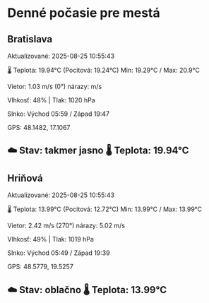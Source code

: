 ﻿# Denné počasie pre mestá

## Bratislava
Aktualizované: 2025-08-25 10:55:43

🌡️ Teplota: 19.94°C 
(Pocitová: 19.24°C)
Min: 19.29°C / Max: 20.9°C

Vietor: 1.03 m/s    (0°) 
nárazy:  m/s

Vlhkosť: 48% | Tlak: 1020 hPa

Slnko: Východ 05:59 / Západ 19:47

GPS: 48.1482, 17.1067

☁️ Stav: takmer jasno        🌡️ Teplota: 19.94°C
---

## Hriňová
Aktualizované: 2025-08-25 10:55:43

🌡️ Teplota: 13.99°C 
(Pocitová: 12.72°C)
Min: 13.99°C / Max: 13.99°C

Vietor: 2.42 m/s (270°)
nárazy: 5.02 m/s

Vlhkosť: 49% | Tlak: 1019 hPa

Slnko: Východ 05:49 / Západ 19:39

GPS: 48.5779, 19.5257

☁️ Stav: oblačno        🌡️ Teplota: 13.99°C
---

